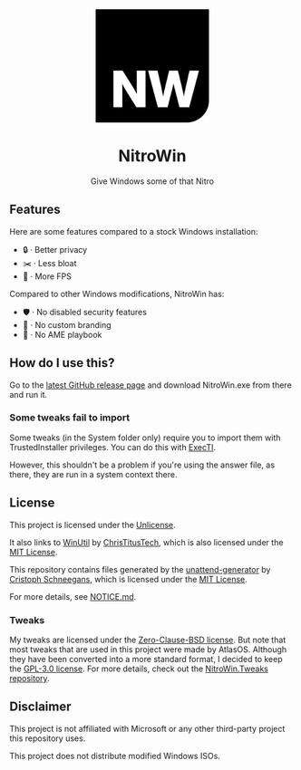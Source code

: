 <div align="center">
   <img src="assets/Images/NitroWin.png" alt="NitroWin" width="200">

   <h1>NitroWin</h1>

   <p>Give Windows some of that Nitro</p>
</div>

## Features

Here are some features compared to a stock Windows installation:

* :lock: · Better privacy
* :scissors: · Less bloat
* :rocket: · More FPS

Compared to other Windows modifications, NitroWin has:

* :shield: · No disabled security features
* :do_not_litter: · No custom branding
* :no_entry_sign: · No AME playbook

## How do I use this?

Go to the [latest GitHub release page](https://github.com/Nitro4542/NitroWin/releases/latest) and download NitroWin.exe from there and run it.

### Some tweaks fail to import

Some tweaks (in the System folder only) require you to import them with TrustedInstaller privileges. You can do this with [ExecTI](https://winaero.com/download-execti-run-as-trustedinstaller/).

However, this shouldn't be a problem if you're using the answer file, as there, they are run in a system context there.

## License

This project is licensed under the [Unlicense](LICENSE).

It also links to [WinUtil](https://github.com/ChrisTitusTech/winutil) by [ChrisTitusTech](https://github.com/ChrisTitusTech), which is also licensed under the [MIT License](https://github.com/ChrisTitusTech/winutil/blob/main/LICENSE).

This repository contains files generated by the [unattend-generator](https://github.com/cschneegans/unattend-generator) by [Cristoph Schneegans](https://github.com/cschneegans), which is licensed under the [MIT License](https://github.com/cschneegans/unattend-generator/blob/master/LICENSE.txt).

For more details, see [NOTICE.md](NOTICE.md).

### Tweaks

My tweaks are licensed under the [Zero-Clause-BSD license](https://github.com/Nitro4542/NitroWin.Tweaks/blob/main/LICENSE). But note that most tweaks that are used in this project were made by AtlasOS. Although they have been converted into a more standard format, I decided to keep the [GPL-3.0 license](https://github.com/Atlas-OS/Atlas/blob/main/LICENSE). For more details, check out the [NitroWin.Tweaks repository](https://github.com/Nitro4542/NitroWin.Tweaks).

## Disclaimer

This project is not affiliated with Microsoft or any other third-party project this repository uses.

This project does not distribute modified Windows ISOs.
